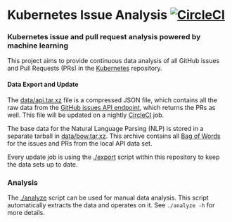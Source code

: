 # Kubernetes Issue Analysis [![CircleCI](https://circleci.com/gh/saschagrunert/kubernetes-issue-analysis.svg?style=shield)](https://circleci.com/gh/saschagrunert/kubernetes-issue-analysis)

### Kubernetes issue and pull request analysis powered by machine learning

This project aims to provide continuous data analysis of all GitHub issues and
Pull Requests (PRs) in the [Kubernetes][0] repository.

[0]: http://github.com/kubernetes/kubernetes

#### Data Export and Update

The [data/api.tar.xz][1] file is a compressed JSON file, which contains all the
raw data from the [GitHub issues API endpoint][2], which returns the PRs as
well. This file will be updated on a nightly [CircleCI][3] job.

The base data for the Natural Language Parsing (NLP) is stored in a separate
tarball in [data/bow.tar.xz][4]. This archive contains all [Bag of Words][5] for
the issues and PRs from the local API data set.

Every update job is using the [./export][6] script within this repository to
keep the data sets up to date.

[1]: data/api.tar.xz
[2]: https://developer.github.com/v3/issues/#list-repository-issues
[3]: https://circleci.com/gh/saschagrunert/kubernetes-issue-analysis
[4]: data/bow.tar.xz
[5]: https://en.wikipedia.org/wiki/Bag-of-words_model
[6]: ./export

### Analysis

The [./analyze][20] script can be used for manual data analysis. This script
automatically extracts the data and operates on it. See `./analyze -h` for more
details.

[20]: ./analyze
